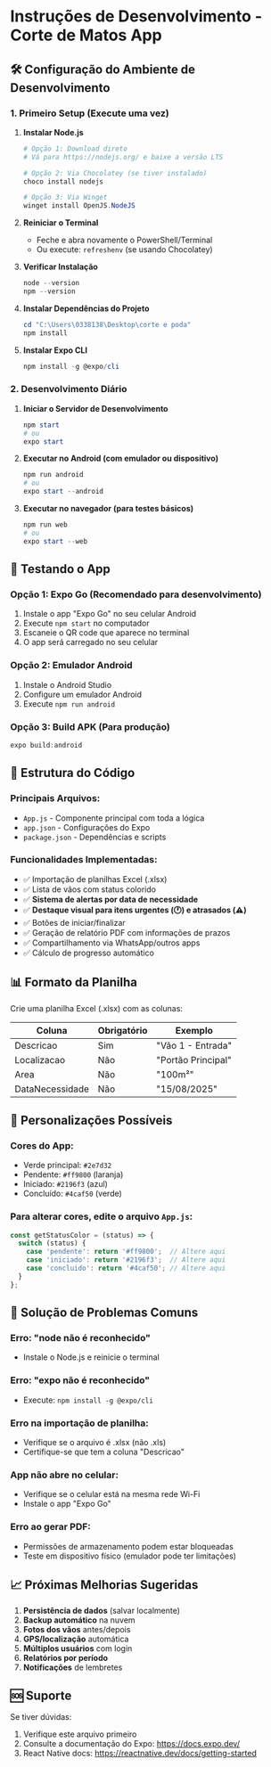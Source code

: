 # Instruções de Desenvolvimento - Corte de Matos App

## 🛠️ Configuração do Ambiente de Desenvolvimento

### 1. Primeiro Setup (Execute uma vez)

1. **Instalar Node.js**
   ```powershell
   # Opção 1: Download direto
   # Vá para https://nodejs.org/ e baixe a versão LTS
   
   # Opção 2: Via Chocolatey (se tiver instalado)
   choco install nodejs
   
   # Opção 3: Via Winget
   winget install OpenJS.NodeJS
   ```

2. **Reiniciar o Terminal**
   - Feche e abra novamente o PowerShell/Terminal
   - Ou execute: `refreshenv` (se usando Chocolatey)

3. **Verificar Instalação**
   ```powershell
   node --version
   npm --version
   ```

4. **Instalar Dependências do Projeto**
   ```powershell
   cd "C:\Users\0338138\Desktop\corte e poda"
   npm install
   ```

5. **Instalar Expo CLI**
   ```powershell
   npm install -g @expo/cli
   ```

### 2. Desenvolvimento Diário

1. **Iniciar o Servidor de Desenvolvimento**
   ```powershell
   npm start
   # ou
   expo start
   ```

2. **Executar no Android (com emulador ou dispositivo)**
   ```powershell
   npm run android
   # ou
   expo start --android
   ```

3. **Executar no navegador (para testes básicos)**
   ```powershell
   npm run web
   # ou
   expo start --web
   ```

## 📱 Testando o App

### Opção 1: Expo Go (Recomendado para desenvolvimento)
1. Instale o app "Expo Go" no seu celular Android
2. Execute `npm start` no computador
3. Escaneie o QR code que aparece no terminal
4. O app será carregado no seu celular

### Opção 2: Emulador Android
1. Instale o Android Studio
2. Configure um emulador Android
3. Execute `npm run android`

### Opção 3: Build APK (Para produção)
```powershell
expo build:android
```

## 🔧 Estrutura do Código

### Principais Arquivos:
- `App.js` - Componente principal com toda a lógica
- `app.json` - Configurações do Expo
- `package.json` - Dependências e scripts

### Funcionalidades Implementadas:
- ✅ Importação de planilhas Excel (.xlsx)
- ✅ Lista de vãos com status colorido
- ✅ **Sistema de alertas por data de necessidade**
- ✅ **Destaque visual para itens urgentes (🕐) e atrasados (⚠️)**
- ✅ Botões de iniciar/finalizar
- ✅ Geração de relatório PDF com informações de prazos
- ✅ Compartilhamento via WhatsApp/outros apps
- ✅ Cálculo de progresso automático

## 📊 Formato da Planilha

Crie uma planilha Excel (.xlsx) com as colunas:

| Coluna | Obrigatório | Exemplo |
|--------|-------------|---------|
| Descricao | Sim | "Vão 1 - Entrada" |
| Localizacao | Não | "Portão Principal" |
| Area | Não | "100m²" |
| DataNecessidade | Não | "15/08/2025" |

## 🎨 Personalizações Possíveis

### Cores do App:
- Verde principal: `#2e7d32`
- Pendente: `#ff9800` (laranja)
- Iniciado: `#2196f3` (azul)
- Concluído: `#4caf50` (verde)

### Para alterar cores, edite o arquivo `App.js`:
```javascript
const getStatusColor = (status) => {
  switch (status) {
    case 'pendente': return '#ff9800';  // Altere aqui
    case 'iniciado': return '#2196f3';  // Altere aqui
    case 'concluido': return '#4caf50'; // Altere aqui
  }
};
```

## 🐛 Solução de Problemas Comuns

### Erro: "node não é reconhecido"
- Instale o Node.js e reinicie o terminal

### Erro: "expo não é reconhecido"
- Execute: `npm install -g @expo/cli`

### Erro na importação de planilha:
- Verifique se o arquivo é .xlsx (não .xls)
- Certifique-se que tem a coluna "Descricao"

### App não abre no celular:
- Verifique se o celular está na mesma rede Wi-Fi
- Instale o app "Expo Go"

### Erro ao gerar PDF:
- Permissões de armazenamento podem estar bloqueadas
- Teste em dispositivo físico (emulador pode ter limitações)

## 📈 Próximas Melhorias Sugeridas

1. **Persistência de dados** (salvar localmente)
2. **Backup automático** na nuvem
3. **Fotos dos vãos** antes/depois
4. **GPS/localização** automática
5. **Múltiplos usuários** com login
6. **Relatórios por período**
7. **Notificações** de lembretes

## 🆘 Suporte

Se tiver dúvidas:
1. Verifique este arquivo primeiro
2. Consulte a documentação do Expo: https://docs.expo.dev/
3. React Native docs: https://reactnative.dev/docs/getting-started
